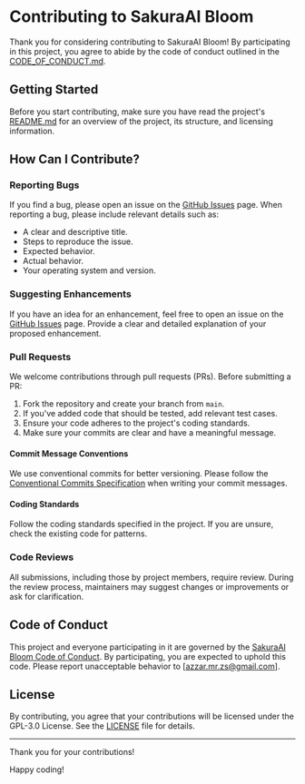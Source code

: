 # Contributing to SakuraAI Bloom

Thank you for considering contributing to SakuraAI Bloom! By participating in this project, you agree to abide by the code of conduct outlined in the [CODE_OF_CONDUCT.md](CODE_OF_CONDUCT.md).

## Getting Started

Before you start contributing, make sure you have read the project's [README.md](README.md) for an overview of the project, its structure, and licensing information.

## How Can I Contribute?

### Reporting Bugs

If you find a bug, please open an issue on the [GitHub Issues](https://github.com/1999AZZAR/SakuraAI_Bloom/issues) page. When reporting a bug, please include relevant details such as:

- A clear and descriptive title.
- Steps to reproduce the issue.
- Expected behavior.
- Actual behavior.
- Your operating system and version.

### Suggesting Enhancements

If you have an idea for an enhancement, feel free to open an issue on the [GitHub Issues](https://github.com/1999AZZAR/SakuraAI_Bloom/issues) page. Provide a clear and detailed explanation of your proposed enhancement.

### Pull Requests

We welcome contributions through pull requests (PRs). Before submitting a PR:

1. Fork the repository and create your branch from `main`.
2. If you've added code that should be tested, add relevant test cases.
3. Ensure your code adheres to the project's coding standards.
4. Make sure your commits are clear and have a meaningful message.

#### Commit Message Conventions

We use conventional commits for better versioning. Please follow the [Conventional Commits Specification](https://www.conventionalcommits.org/en/v1.0.0/) when writing your commit messages.

#### Coding Standards

Follow the coding standards specified in the project. If you are unsure, check the existing code for patterns.

### Code Reviews

All submissions, including those by project members, require review. During the review process, maintainers may suggest changes or improvements or ask for clarification.

## Code of Conduct

This project and everyone participating in it are governed by the [SakuraAI Bloom Code of Conduct](CODE_OF_CONDUCT.md). By participating, you are expected to uphold this code. Please report unacceptable behavior to [azzar.mr.zs@gmail.com].

## License

By contributing, you agree that your contributions will be licensed under the GPL-3.0 License. See the [LICENSE](LICENSE) file for details.

---

Thank you for your contributions!

Happy coding!
